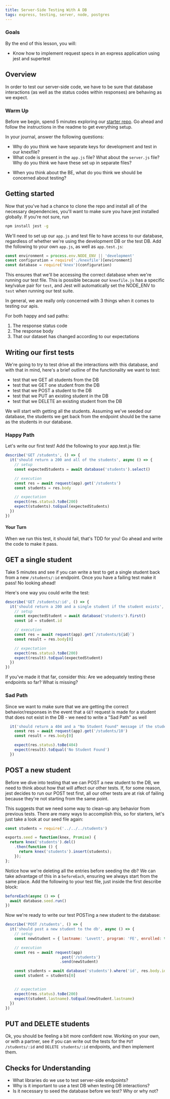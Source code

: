 ```yaml
---
title: Server-Side Testing With A DB
tags: express, testing, server, node, postgres
---
```



### Goals

By the end of this lesson, you will:

* Know how to implement request specs in an express application using jest and supertest


## Overview

In order to test our server-side code, we have to be sure that database interactions (as well as the status codes within responses) are behaving as we expect.

### Warm Up

Before we begin, spend 5 minutes exploring our [starter
repo](https://github.com/turingschool-examples/test-express). Go ahead and follow the instructions in the readme to get everything setup. 

In your journal, answer the following questions:
  - Why do you think we have separate keys for development and test in our knexfile?
  - What code is present in the `app.js` file? What about the `server.js` file? Why do you think we have these set up in separate files?
  <!-- In order to test things we need to separate our server startup from our endpoints. If we leave the startup in the file that we're testing, then our project will try to start the server each time we run our tests. -->
  - When you think about the BE, what do you think we should be concerned about testing?


## Getting started

Now that you've had a chance to clone the repo and install all of the necessary dependencies, you'll want to make sure you have jest installed globally. If you're not sure, run

```bash
npm install jest -g
```

We'll need to set up our `app.js` and test file to have access to our database, regardless of whether we're using the development DB or the test DB. Add the following to your own `app.js`, as well as `app.test.js`:

```js
const environment = process.env.NODE_ENV || 'development'
const configuration = require('./knexfile')[environment]
const database = require('knex')(configuration)
```

This ensures that we'll be accessing the correct database when we're running our test file. This is possible because our `knexfile.js` has a specific key/value pair for `test`, and Jest will automatically set the NODE_ENV to `test` when running our test suite.

In general, we are really only concerned with 3 things when it comes to testing our apis.

For both happy and sad paths:
1. The response status code
2. The response body
3. That our dataset has changed according to our expectations

## Writing our first tests

We're going to try to test drive all the interactions with this database, and
with that in mind, here's a brief outline of the functionality we want to test:

  - test that we GET all students from the DB  
  - test that we GET one student from the DB  
  - test that we POST a student to the DB  
  - test that we PUT an existing student in the DB  
  - test that we DELETE an existing student from the DB  

We will start with getting all the students. Assuming we've seeded our database,
the students we get back from the endpoint should be the same as the
students in our database.

### Happy Path

Let's write our first test! Add the following to your app.test.js file:

```js
describe('GET /students', () => {
  it('should return a 200 and all of the students', async () => {
    // setup
    const expectedStudents = await database('students').select()

    // execution
    const res = await request(app).get('/students')
    const students = res.body

    // expectation
    expect(res.status).toBe(200)
    expect(students).toEqual(expectedStudents)
  })
})
```

#### Your Turn
When we run this test, it should fail, that's TDD for you! Go ahead and write
the code to make it pass.

## GET a single student

Take 5 minutes and see if you can write a test to get a single student back from
a new `/students/:id` endpoint. Once you have a failing test make it pass! No
looking ahead!


Here's one way you could write the test:

```js
describe('GET /students/:id', () => {
  it('should return a 200 and a single student if the student exists', async () => {
    // setup
    const expectedStudent = await database('students').first()
    const id = student.id

    // execution
    const res = await request(app).get(`/students/${id}`)
    const result = res.body[0]

    // expectation
    expect(res.status).toBe(200)
    expect(result).toEqual(expectedStudent)
  })
})
```

If you've made it that far, consider this: Are we adequately testing these
endpoints so far? What is missing?

### Sad Path

Since we want to make sure that we are getting the correct behavior/responses in the event that a `GET` request is made for a student that does not exist in the DB - we need to write a "Sad Path" as well

```js
  it('should return a 404 and a "No Student Found" message if the student does not exist', async () => {
    const res = await request(app).get('/students/10')
    const result = res.body[0]

    expect(res.status).toBe(404)
    expect(result).toEqual('No Student Found')
  })
```

## POST a new student

Before we dive into testing that we can POST a new student to the DB, we need to
think about how that will affect our other tests. If, for some reason, jest
decides to run our POST test first, all our other tests are at risk of failing
because they're not starting from the same point. 

This suggests that we need some way to clean-up any behavior from previous
tests. There are many ways to accomplish this, so for starters, let's just take
a look at our seed file again:

```js
const students = require('../../../students')

exports.seed = function(knex, Promise) {
  return knex('students').del()
    .then(function () {
      return knex('students').insert(students);
    });
};
```

Notice how we're deleting all the entries before seeding the db? We can take
advantage of this in a `beforeEach`, ensuring we always start from the same
place. Add the following to your test file, just inside the first describe
block:

```js
beforeEach(async () => {
  await database.seed.run()
})
```

Now we're ready to write our test POSTing a new student to the database:

```js
describe('POST /students', () => {
  it('should post a new student to the db', async () => {
    // setup
    const newStudent = { lastname: 'Lovett', program: 'FE', enrolled: true }

    // execution
    const res = await request(app)
                        .post('/students')
                        .send(newStudent)

    const students = await database('students').where('id', res.body.id).select()
    const student = students[0]


    // expectation
    expect(res.status).toBe(200)
    expect(student.lastname).toEqual(newStudent.lastname)
  })
})
```

## PUT and DELETE students

Ok, you should be feeling a bit more confident now. Working on your own, or with
a partner, see if you can write out the tests for the `PUT /students/:id` and
`DELETE students/:id` endpoints, and then implement them.

## Checks for Understanding

* What libraries do we use to test server-side endpoints?
* Why is it important to use a test DB when testing DB interactions?
* Is it necessary to seed the database before we test? Why or why not?
